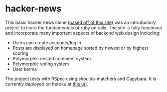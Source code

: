 # hacker-news

This basic hacker news clone [(based off of this site)](https://news.ycombinator.com/) was an introductory project to learn the fundamentals of ruby on rails. The site is fully functional and incorporate many important aspects of backend web design including:

* Users can create accounts/log in
* Posts are displayed on homepage sorted by newest or by highest scoring
* Polymorphic nested comment system
* Polymorphic voting system
* User karma

The project tests with RSpec using shoulda-matchers and Capybara. It is currently deployed on heroku at [this url](https://dry-stream-66715.herokuapp.com/).
